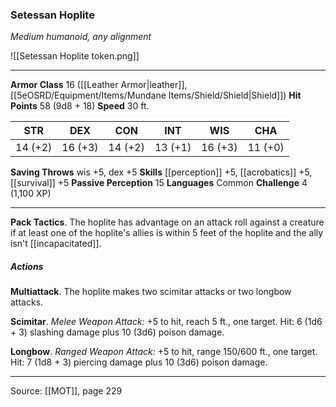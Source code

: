 ### Setessan Hoplite
_Medium humanoid, any alignment_

![[Setessan Hoplite token.png]]




---

**Armor Class** 16 ([[Leather Armor|leather]], [[5eOSRD/Equipment/Items/Mundane Items/Shield/Shield|Shield]])
**Hit Points** 58 (9d8 + 18)
**Speed** 30 ft.

| STR     | DEX     | CON     | INT     | WIS     | CHA     |
|---------|---------|---------|---------|---------|---------|
| 14 (+2) | 16 (+3) | 14 (+2) | 13 (+1) | 16 (+3) | 11 (+0) |

**Saving Throws** wis +5, dex +5
**Skills** [[perception]] +5, [[acrobatics]] +5, [[survival]] +5
**Passive Perception** 15
**Languages** Common
**Challenge** 4 (1,100 XP)

---

**Pack Tactics**. The hoplite has advantage on an attack roll against a creature if at least one of the hoplite's allies is within 5 feet of the hoplite and the ally isn't [[incapacitated]].

##### Actions
**Multiattack**. The hoplite makes two scimitar attacks or two longbow attacks.

**Scimitar**. _Melee Weapon Attack:_ +5 to hit, reach 5 ft., one target. Hit: 6 (1d6 + 3) slashing damage plus 10 (3d6) poison damage.

**Longbow**. _Ranged Weapon Attack:_ +5 to hit, range 150/600 ft., one target. Hit: 7 (1d8 + 3) piercing damage plus 10 (3d6) poison damage.


---

Source: [[MOT]], page 229
